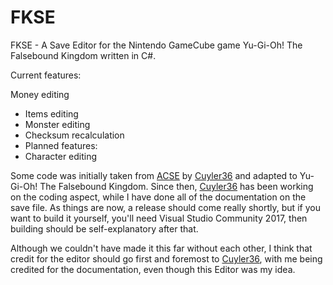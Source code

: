 # FKSE
FKSE - A Save Editor for the Nintendo GameCube game Yu-Gi-Oh! The Falsebound Kingdom written in C#.

Current features:

Money editing
* Items editing
* Monster editing
* Checksum recalculation
* Planned features:
* Character editing

Some code was initially taken from <a href="https://github.com/Cuyler36/ACSE">ACSE</a> by <a href="https://github.com/Cuyler36">Cuyler36</a> and adapted to Yu-Gi-Oh! The Falsebound Kingdom. Since then, <a href="https://github.com/Cuyler36">Cuyler36</a> has been working on the coding aspect, while I have done all of the documentation on the save file. As things are now, a release should come really shortly, but if you want to build it yourself, you'll need Visual Studio Community 2017, then building should be self-explanatory after that.

Although we couldn't have made it this far without each other, I think that credit for the editor should go first and foremost to <a href="https://github.com/Cuyler36">Cuyler36</a>, with me being credited for the documentation, even though this Editor was my idea.
